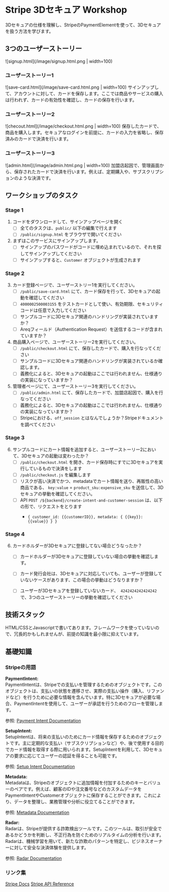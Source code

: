 # Stripe 3Dセキュア Workshop

3Dセキュアの仕様を理解し、StripeのPaymentElementを使って、3Dセキュアを扱う方法を学びます。

## 3つのユーザーストーリー

![signup.html](/image/signup.html.png | width=100) 

### ユーザーストーリー1

![save-card.html](/image/save-card.html.png | width=100) 
サインアップして、アカウントに対して、カードを保存します。ここでは商品やサービスの購入は行われず、カードの有効性を確認し、カードの保存を行います。

### ユーザーストーリー2

![checout.html](/image/checkout.html.png | width=100) 
保存したカードで、商品を購入します。セキュアなログインを前提に、カードの入力を省略し、保存済みのカードで決済を行います。

### ユーザーストーリー3

![admin.html](/image/admin.html.png | width=100) 
加盟店起因で、管理画面から、保存されたカードで決済を行います。例えば、定期購入や、サブスクリプションのような決済です。


## ワークショップのタスク

### Stage 1

1. コードをダウンロードして、サインアップページを開く
   - [ ] 全てのタスクは、`public/` 以下の編集で行えます
   - [ ] `/public/signup.html` をブラウザで開いてください

2. まずはこのサービスにサインアップします。  
   - [ ] サインアップのパスワードがコードに埋め込まれているので、それを探してサインアップしてください
   - [ ] サインアップすると、`Customer` オブジェクトが生成されます

### Stage 2

3. カード登録ページで、ユーザーストリー1を実行してください。
   - [ ] `/public/save-card.html` にて、カード保存を行って、3Dセキュアの起動を確認してください
   - [ ] `4000002500003155` をテストカードとして使い、有効期限、セキュリティコードは任意で入力してください
   - [ ] サンプルコードに3Dセキュア関連のハンドリングが実装されていますか？
   - [ ] Areqフィールド（Authentication Request）を送信するコードが含まれていますか？

4. 商品購入ページで、ユーザーストーリー2を実行してください。
   - [ ] `/public/checkout.html` にて、保存したカードで、購入を行なってください
   - [ ] サンプルコードに3Dセキュア関連のハンドリングが実装されているか確認します。
   - [ ] 義務化によると、3Dセキュアの起動はここでは行われません、仕様通りの実装になっていますか？

5. 管理者ページにて、ユーザーストーリー3を実行してください。
   - [ ] `/public/admin.html` にて、保存したカードで、加盟店起因で、購入を行なってください
   - [ ] 義務化によると、3Dセキュアの起動はここでは行われません、仕様通りの実装になっていますか？
   - [ ] Stripeにおける、`off_session` とはなんでしょうか？Stripeドキュメントを調べてください

### Stage 3

6. サンプルコードにカート情報を追加すると、ユーザーストーリー2において、3Dセキュアの起動は変わったか？
   - [ ] `/public/checkout.html` を開き、カード保存時にすでに3Dセキュアを実行しているもので決済をします
   - [ ] `/public/checkout.js` を編集します
   - [ ] リスクが高い決済でかつ、metadataでカート情報を送り、再販性の高い商品である、 `key:value` = `product_sku:expensive_sku` を送信して、3Dセキュアの挙動を確認してください。
   - [ ] API `POST /${backend}/create-intent-and-customer-session`  は、以下の形で、リクエストをとります
       - ```
         { customer_id: {{customerID}}, metadata: { {{key}}: {{value}} } }   
         ```

### Stage 4
6. カードホルダーが3Dセキュアに登録してない場合どうなったか？  
   - [ ] カードホルダーが3Dセキュアに登録していない場合の挙動を確認します。
   - [ ] カード発行会社は、3Dセキュアに対応していても、ユーザーが登録していないケースがあります、この場合の挙動はどうなりますか？
   - [ ] ユーザーが3Dセキュアを登録していないカード、　`4242424242424242` で、3つのユーザーストーリーの挙動を確認してください



## 技術スタック

HTML/CSSとJavascriptで書いてあります。フレームワークを使っていないので、冗長的かもしれませんが、前提の知識を最小限に抑えています。

## 基礎知識

### Stripeの用語

**PaymentIntent:**  
PaymentIntentは、Stripeでの支払いを管理するためのオブジェクトです。このオブジェクトは、支払いの状態を遷移させ、実際の支払い操作（購入、リファンドなど）を行うために必要な情報を含んでいます。特に3Dセキュアが必要な場合、PaymentIntentを使用して、ユーザーが承認を行うためのフローを管理します。  

参照: [Payment Intent Documentation](https://stripe.com/docs/api/payment_intents)

**SetupIntent:**  
SetupIntentは、将来の支払いのためにカード情報を保存するためのオブジェクトです。主に定期的な支払い（サブスクリプションなど）や、後で使用する目的でカード情報を取得する際に用いられます。SetupIntentを利用して、3Dセキュアの要求に応じてユーザーの認証を得ることも可能です。  

参照: [Setup Intent Documentation](https://stripe.com/docs/api/setup_intents)

**Metadata:**  
Metadataは、Stripeのオブジェクトに追加情報を付加するためのキーとバリューのペアです。例えば、顧客のIDや注文番号などのカスタムデータをPaymentIntentやCustomerオブジェクトに保存することができます。これにより、データを整理し、業務管理や分析に役立てることができます。  

参照: [Metadata Documentation](https://stripe.com/docs/api/metadata)

**Radar:**  
Radarは、Stripeが提供する詐欺検出ツールです。このツールは、取引が安全であるかどうかを判断し、不正行為を防ぐためのリアルタイムの分析を行います。Radarは、機械学習を用いて、新たな詐欺のパターンを特定し、ビジネスオーナーに対して安全な決済体験を提供します。  

参照: [Radar Documentation](https://stripe.com/docs/radar)

### リンク集

[Stripe Docs](https://stripe.com/docs)
[Stripe API Reference](https://stripe.com/docs/api)
